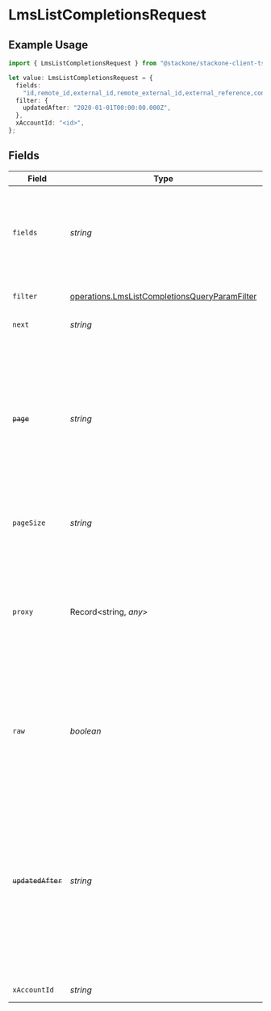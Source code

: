 # LmsListCompletionsRequest

## Example Usage

```typescript
import { LmsListCompletionsRequest } from "@stackone/stackone-client-ts/sdk/models/operations";

let value: LmsListCompletionsRequest = {
  fields:
    "id,remote_id,external_id,remote_external_id,external_reference,content_id,remote_content_id,course_id,remote_course_id,user_id,remote_user_id,completed_at,updated_at,created_at,result,content_external_reference,learning_object_type,learning_object_id,remote_learning_object_id,learning_object_external_reference",
  filter: {
    updatedAfter: "2020-01-01T00:00:00.000Z",
  },
  xAccountId: "<id>",
};
```

## Fields

| Field                                                                                                                                                                                                                                                                                                                   | Type                                                                                                                                                                                                                                                                                                                    | Required                                                                                                                                                                                                                                                                                                                | Description                                                                                                                                                                                                                                                                                                             | Example                                                                                                                                                                                                                                                                                                                 |
| ----------------------------------------------------------------------------------------------------------------------------------------------------------------------------------------------------------------------------------------------------------------------------------------------------------------------- | ----------------------------------------------------------------------------------------------------------------------------------------------------------------------------------------------------------------------------------------------------------------------------------------------------------------------- | ----------------------------------------------------------------------------------------------------------------------------------------------------------------------------------------------------------------------------------------------------------------------------------------------------------------------- | ----------------------------------------------------------------------------------------------------------------------------------------------------------------------------------------------------------------------------------------------------------------------------------------------------------------------- | ----------------------------------------------------------------------------------------------------------------------------------------------------------------------------------------------------------------------------------------------------------------------------------------------------------------------- |
| `fields`                                                                                                                                                                                                                                                                                                                | *string*                                                                                                                                                                                                                                                                                                                | :heavy_minus_sign:                                                                                                                                                                                                                                                                                                      | The comma separated list of fields that will be returned in the response (if empty, all fields are returned)                                                                                                                                                                                                            | id,remote_id,external_id,remote_external_id,external_reference,content_id,remote_content_id,course_id,remote_course_id,user_id,remote_user_id,completed_at,updated_at,created_at,result,content_external_reference,learning_object_type,learning_object_id,remote_learning_object_id,learning_object_external_reference |
| `filter`                                                                                                                                                                                                                                                                                                                | [operations.LmsListCompletionsQueryParamFilter](../../../sdk/models/operations/lmslistcompletionsqueryparamfilter.md)                                                                                                                                                                                                   | :heavy_minus_sign:                                                                                                                                                                                                                                                                                                      | LMS Completions Filter                                                                                                                                                                                                                                                                                                  |                                                                                                                                                                                                                                                                                                                         |
| `next`                                                                                                                                                                                                                                                                                                                  | *string*                                                                                                                                                                                                                                                                                                                | :heavy_minus_sign:                                                                                                                                                                                                                                                                                                      | The unified cursor                                                                                                                                                                                                                                                                                                      |                                                                                                                                                                                                                                                                                                                         |
| ~~`page`~~                                                                                                                                                                                                                                                                                                              | *string*                                                                                                                                                                                                                                                                                                                | :heavy_minus_sign:                                                                                                                                                                                                                                                                                                      | : warning: ** DEPRECATED **: This will be removed in a future release, please migrate away from it as soon as possible.<br/><br/>The page number of the results to fetch                                                                                                                                                |                                                                                                                                                                                                                                                                                                                         |
| `pageSize`                                                                                                                                                                                                                                                                                                              | *string*                                                                                                                                                                                                                                                                                                                | :heavy_minus_sign:                                                                                                                                                                                                                                                                                                      | The number of results per page (default value is 25)                                                                                                                                                                                                                                                                    |                                                                                                                                                                                                                                                                                                                         |
| `proxy`                                                                                                                                                                                                                                                                                                                 | Record<string, *any*>                                                                                                                                                                                                                                                                                                   | :heavy_minus_sign:                                                                                                                                                                                                                                                                                                      | Query parameters that can be used to pass through parameters to the underlying provider request by surrounding them with 'proxy' key                                                                                                                                                                                    |                                                                                                                                                                                                                                                                                                                         |
| `raw`                                                                                                                                                                                                                                                                                                                   | *boolean*                                                                                                                                                                                                                                                                                                               | :heavy_minus_sign:                                                                                                                                                                                                                                                                                                      | Indicates that the raw request result should be returned in addition to the mapped result (default value is false)                                                                                                                                                                                                      |                                                                                                                                                                                                                                                                                                                         |
| ~~`updatedAfter`~~                                                                                                                                                                                                                                                                                                      | *string*                                                                                                                                                                                                                                                                                                                | :heavy_minus_sign:                                                                                                                                                                                                                                                                                                      | : warning: ** DEPRECATED **: This will be removed in a future release, please migrate away from it as soon as possible.<br/><br/>Use a string with a date to only select results updated after that given date                                                                                                          | 2020-01-01T00:00:00.000Z                                                                                                                                                                                                                                                                                                |
| `xAccountId`                                                                                                                                                                                                                                                                                                            | *string*                                                                                                                                                                                                                                                                                                                | :heavy_check_mark:                                                                                                                                                                                                                                                                                                      | The account identifier                                                                                                                                                                                                                                                                                                  |                                                                                                                                                                                                                                                                                                                         |